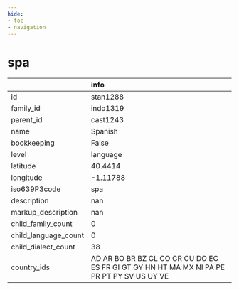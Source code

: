 ```yaml
---
hide:
- toc
- navigation
---
```

# spa
|                      | info                                                                                      |
|:---------------------|:------------------------------------------------------------------------------------------|
| id                   | stan1288                                                                                  |
| family_id            | indo1319                                                                                  |
| parent_id            | cast1243                                                                                  |
| name                 | Spanish                                                                                   |
| bookkeeping          | False                                                                                     |
| level                | language                                                                                  |
| latitude             | 40.4414                                                                                   |
| longitude            | -1.11788                                                                                  |
| iso639P3code         | spa                                                                                       |
| description          | nan                                                                                       |
| markup_description   | nan                                                                                       |
| child_family_count   | 0                                                                                         |
| child_language_count | 0                                                                                         |
| child_dialect_count  | 38                                                                                        |
| country_ids          | AD AR BO BR BZ CL CO CR CU DO EC ES FR GI GT GY HN HT MA MX NI PA PE PR PT PY SV US UY VE |
